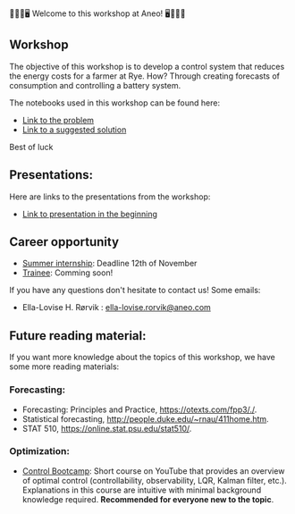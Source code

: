 💪🌸🌟🖥️ Welcome to this workshop at Aneo! 🖥️🌟🌸💪

## Workshop

The objective of this workshop is to develop a control system that reduces the energy costs for a farmer at Rye. How? Through creating forecasts of consumption and controlling a battery system.

The notebooks used in this workshop can be found here:
-  [Link to the problem](https://colab.research.google.com/drive/1nIT--awz2Lv4SqcEED8YG-VYawhoawX_?usp=sharing)
- [Link to a suggested solution](https://colab.research.google.com/drive/1EtCnteKLO3Rj0FRVqBHI7iwbci0-Bb4I?usp=sharing)

Best of luck

## Presentations:

Here are links to the presentations from the workshop:
- [Link to presentation in the beginning](presentations/2023-10-26-Ada-bedriftsbesøk.pdf)

## Career opportunity

- [Summer internship](https://201607.webcruiter.no/main/recruit/public/4714670008?&language=nb&use_position_site_header=0&culture_id=NB-NO&url_org=4539348174): Deadline 12th of November
- [Trainee](https://www.aneogroup.com/no/jobb-hos-oss/trainee/): Comming soon!

If you have any questions don't hesitate to contact us! Some emails:

- Ella-Lovise H. Rørvik : ella-lovise.rorvik@aneo.com

## Future reading material:

If you want more knowledge about the topics of this workshop, we have some more reading materials:

### Forecasting:
- Forecasting: Principles and Practice, https://otexts.com/fpp3/./.
- Statistical forecasting, http://people.duke.edu/~rnau/411home.htm.
- STAT 510, https://online.stat.psu.edu/stat510/.
  
### Optimization:

- [Control Bootcamp](https://www.youtube.com/playlist?list=PLMrJAkhIeNNR20Mz-VpzgfQs5zrYi085m): Short course on YouTube that provides an overview of optimal control (controllability, observability, LQR, Kalman filter, etc.). Explanations in this course are intuitive with minimal background knowledge required. **Recommended for everyone new to the topic**.


